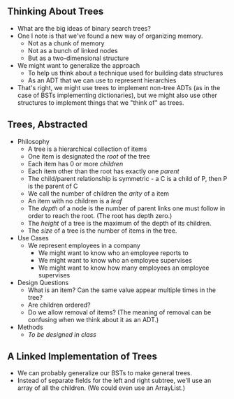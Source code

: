 Thinking About Trees
--------------------

* What are the big ideas of binary search trees?
* One I note is that we've found a new way of organizing memory.
    * Not as a chunk of memory
    * Not as a bunch of linked nodes
    * But as a two-dimensional structure
* We might want to generalize the approach
    * To help us think about a technique used for building data structures
    * As an ADT that we can use to represent hierarchies
* That's right, we might use trees to implement non-tree ADTs (as in the
  case of BSTs implementing dictionaries), but we might also use other
  structures to implement things that we "think of" as trees.

Trees, Abstracted
-----------------

* Philosophy
    * A tree is a hierarchical collection of items
    * One item is designated the *root* of the tree
    * Each item has 0 or more *children* 
    * Each item other than the root has exactly one *parent*
    * The child/parent relationship is symmetric - a C is a child of P, then
      P is the parent of C
    * We call the number of children the *arity* of a item
    * An item with no children is a *leaf*
    * The *depth* of a node is the number of parent links one must follow
      in order to reach the root.  (The root has depth zero.)
    * The *height* of a tree is the maximum of the depth of its children.
    * The *size* of a tree is the number of items in the tree.
* Use Cases
    * We represent employees in a company
        * We might want to know who an employee reports to
        * We might want to know who an employee supervises
        * We might want to know how many employees an employee supervises
* Design Questions
    * What is an item?  Can the same value appear multiple times in the
      tree?
    * Are children ordered?
    * Do we allow removal of items?  (The meaning of removal can be 
      confusing when we think about it as an ADT.)
* Methods
    * *To be designed in class*

A Linked Implementation of Trees
--------------------------------

* We can probably generalize our BSTs to make general trees.
* Instead of separate fields for the left and right subtree, we'll use
  an array of all the children.  (We could even use an ArrayList.)
